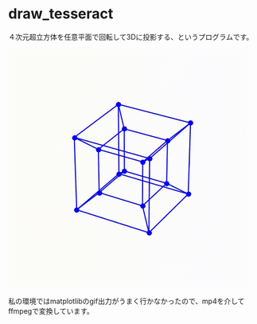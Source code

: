 # draw_tesseract

４次元超立方体を任意平面で回転して3Dに投影する、というプログラムです。

![gif image](https://github.com/ashitani/draw_tesseract/blob/master/tesseract.gif?raw=true)

私の環境ではmatplotlibのgif出力がうまく行かなかったので、mp4を介してffmpegで変換しています。